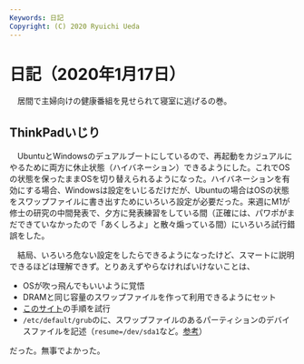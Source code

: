 ```yaml
---
Keywords: 日記
Copyright: (C) 2020 Ryuichi Ueda
---
```


# 日記（2020年1月17日） 

　居間で主婦向けの健康番組を見せられて寝室に逃げるの巻。

## ThinkPadいじり

　UbuntuとWindowsのデュアルブートにしているので、再起動をカジュアルにやるために両方に休止状態（ハイバネーション）できるようにした。これでOSの状態を保ったままOSを切り替えられるようになった。ハイバネーションを有効にする場合、Windowsは設定をいじるだけだが、Ubuntuの場合はOSの状態をスワップファイルに書き出すためにいろいろ設定が必要だった。来週にM1が修士の研究の中間発表で、夕方に発表練習をしている間（正確には、パワポがまだできていなかったので「あくしろよ」と散々煽っている間）にいろいろ試行錯誤をした。


　結局、いろいろ危ない設定をしたらできるようになったけど、スマートに説明できるほどは理解できず。とりあえずやらなければいけないことは、

* OSが吹っ飛んでもいいように覚悟
* DRAMと同じ容量のスワップファイルを作って利用できるようにセット
* [このサイト](https://askubuntu.com/questions/6769/hibernate-and-resume-from-a-swap-file)の手順を試行
* `/etc/default/grub`のに、スワップファイルのあるパーティションのデバイスファイルを記述（`resume=/dev/sda1`など。[参考](https://askubuntu.com/questions/1034185/ubuntu-18-04-cant-resume-after-hibernate)）

だった。無事でよかった。
